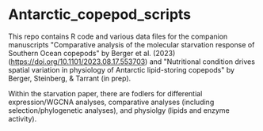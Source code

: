 # Antarctic_copepod_scripts

This repo contains R code and various data files for the companion manuscripts "Comparative analysis of the molecular starvation response of Southern Ocean copepods" by Berger et al. (2023) (https://doi.org/10.1101/2023.08.17.553703) and "Nutritional condition drives spatial variation in physiology of Antarctic lipid-storing copepods" by Berger, Steinberg, & Tarrant (in prep). 

Within the starvation paper, there are fodlers for differential expression/WGCNA analyses, comparative analyses (including selection/phylogenetic analyses), and physiolgy (lipids and enzyme activity). 
